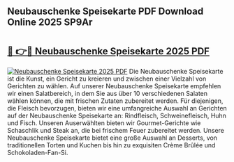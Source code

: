 ## Neubauschenke Speisekarte PDF Download Online 2025 SP9Ar

# <h2><a href="http://gccr17.nevu.top/?p=Neubauschenke+Speisekarte">🔗 👉🔴 Neubauschenke Speisekarte 2025 PDF</a></h2>

[![Neubauschenke Speisekarte 2025 PDF](https://i.imgur.com/dBaPXMq.png)](http://gccr17.nevu.top/?p=Neubauschenke+Speisekarte)
Die Neubauschenke Speisekarte ist die Kunst, ein Gericht zu kreieren und zwischen einer Vielzahl von Gerichten zu wählen. Auf unserer Neubauschenke Speisekarte empfehlen wir einen Salatbereich, in dem Sie aus über 10 verschiedenen Salaten wählen können, die mit frischen Zutaten zubereitet werden. Für diejenigen, die Fleisch bevorzugen, bieten wir eine umfangreiche Auswahl an Gerichten auf der Neubauschenke Speisekarte an: Rindfleisch, Schweinefleisch, Huhn und Fisch. Unseren Auserwählten bieten wir Gourmet-Gerichte wie Schaschlik und Steak an, die bei frischem Feuer zubereitet werden. Unsere Neubauschenke Speisekarte bietet eine große Auswahl an Desserts, von traditionellen Torten und Kuchen bis hin zu exquisiten Crème Brûlée und Schokoladen-Fan-Si.
